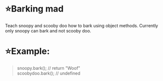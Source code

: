 # :star:Barking mad

Teach snoopy and scooby doo how to bark using object methods. Currently only snoopy can bark and not scooby doo. 

# :star:Example:

> snoopy.bark(); // return "Woof" <br>
  scoobydoo.bark(); // undefined